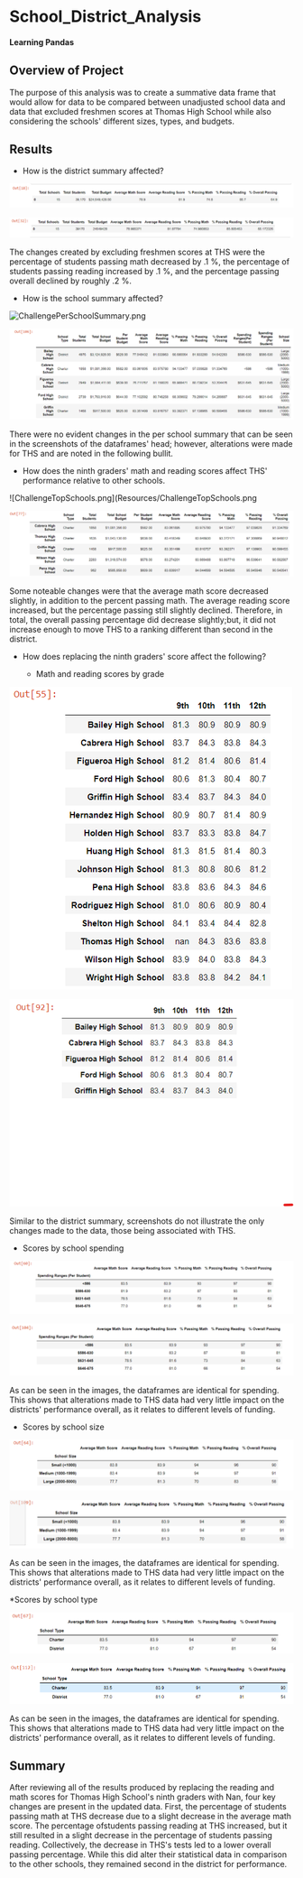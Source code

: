 # School_District_Analysis
#### Learning Pandas

## Overview of Project
The purpose of this analysis was to create a summative data frame that would allow for data to be compared between unadjusted school data and data that excluded freshmen scores at Thomas High School while also considering the schools' different sizes, types, and budgets.

## Results
* How is the district summary affected?

![ChallengeDistrictSummary.png](Resources/ChallengeDistrictSummary.png)

![ModuleDistrictSummary.png](Resources/ModuleDistrictSummary.png)

The changes created by excluding freshmen scores at THS were the percentage of students passing math decreased by .1 %, the percentage of students passing reading increased by .1 %, and the percentage passing overall declined by roughly .2 %.

* How is the school summary affected?

![ChallengePerSchoolSummary.png](Resources/ChallengePerSchoolSummary.png)

![ModulePerSchoolSummary.png](Resources/ModulePerSchoolSummary.png)

There were no evident changes in the per school summary that can be seen in the screenshots of the dataframes' head; however, alterations were made for THS and are noted in the following bullit.

* How does the ninth graders' math and reading scores affect THS' performance relative to other schools. 

![ChallengeTopSchools.png](Resources/ChallengeTopSchools.png

![ModuleTopSchools.png](Resources/ModuleTopSchools.png)

Some noteable changes were that the average math score decreased slightly, in addition to the percent passing math. The average reading score increased, but the percentage passing still slightly declined. Therefore, in total, the overall passing percentage did decrease slightly;but, it did not increase enough to move THS to a ranking different than second in the district.

* How does replacing the ninth graders' score affect the following?

  * Math and reading scores by grade
 
![ChallengeGradeScores.png](Resources/ChallengeGradeScores.png)

![ModuleGradeScores.png](Resources/ModuleGradeScores.png)

Similar to the district summary, screenshots do not illustrate the only changes made to the data, those being associated with THS.

  * Scores by school spending
 
![ChallengeSpending.png](Resources/ChallengeSpending.png)

![ModuleSpending.png](Resources/ModuleSpending.png)

As can be seen in the images, the dataframes are identical for spending. This shows that alterations made to THS data had very little impact on the districts' performance overall, as it relates to different levels of funding. 

  * Scores by school size

![ChallengeSize.png](Resources/ChallengeSize.png)

![ModuleSize.png](Resources/ModuleSize.png)

As can be seen in the images, the dataframes are identical for spending. This shows that alterations made to THS data had very little impact on the districts' performance overall, as it relates to different levels of funding.

  *Scores by school type

![ChallengeType.png](Resources/ChallengeType.png)

![ModuleType.png](Resources/ModuleType.png)

As can be seen in the images, the dataframes are identical for spending. This shows that alterations made to THS data had very little impact on the districts' performance overall, as it relates to different levels of funding.

## Summary

After reviewing all of the results produced by replacing the reading and math scores for Thomas High School's ninth graders with Nan, four key changes are present in the updated data. First, the percentage of students passing math at THS decrease due to a slight decrease in the average math score. The percentage ofstudents passing reading at THS increased, but it still resulted in a slight decrease in the percentage of students passing reading. Collectively, the decrease in THS's tests led to a lower overall passing percentage. While this did alter their statistical data in comparison to the other schools, they remained second in the district for performance.  
